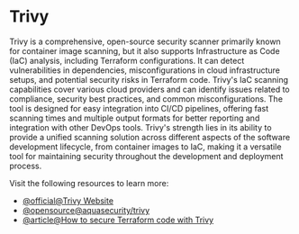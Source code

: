 # Trivy

Trivy is a comprehensive, open-source security scanner primarily known for container image scanning, but it also supports Infrastructure as Code (IaC) analysis, including Terraform configurations. It can detect vulnerabilities in dependencies, misconfigurations in cloud infrastructure setups, and potential security risks in Terraform code. Trivy's IaC scanning capabilities cover various cloud providers and can identify issues related to compliance, security best practices, and common misconfigurations. The tool is designed for easy integration into CI/CD pipelines, offering fast scanning times and multiple output formats for better reporting and integration with other DevOps tools. Trivy's strength lies in its ability to provide a unified scanning solution across different aspects of the software development lifecycle, from container images to IaC, making it a versatile tool for maintaining security throughout the development and deployment process.

Visit the following resources to learn more:

- [@official@Trivy Website](https://trivy.dev/)
- [@opensource@aquasecurity/trivy](https://github.com/aquasecurity/trivy)
- [@article@How to secure Terraform code with Trivy](https://verifa.io/blog/how-to-secure-terraform-trivy/)